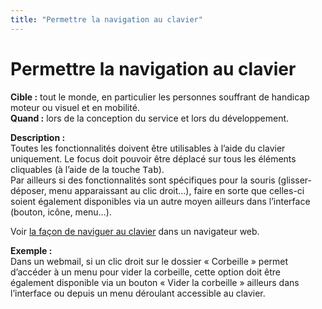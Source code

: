 ```yaml
---
title: "Permettre la navigation au clavier"
---
```


# Permettre la navigation au clavier

**Cible&nbsp;:** tout le monde, en particulier les personnes souffrant de handicap moteur ou visuel et en mobilité.  
**Quand&nbsp;:** lors de la conception du service et lors du développement.

**Description&nbsp;:**  
Toutes les fonctionnalités doivent être utilisables à l’aide du clavier uniquement. Le focus doit pouvoir être déplacé sur tous les éléments cliquables (à l’aide de la touche <kbd>Tab</kbd>).  
Par ailleurs si des fonctionnalités sont spécifiques pour la souris (glisser-déposer, menu apparaissant au clic droit…), faire en sorte que celles-ci soient également disponibles via un autre moyen ailleurs dans l’interface (bouton, icône, menu…). 

Voir [la façon de naviguer au clavier](./methodes-outils-clavier.html) dans un navigateur web.

**Exemple&nbsp;:**  
Dans un webmail, si un clic droit sur le dossier «&nbsp;Corbeille&nbsp;» permet d’accéder à un menu pour vider la corbeille, cette option doit être également disponible via un bouton «&nbsp;Vider la corbeille&nbsp;» ailleurs dans l’interface ou depuis un menu déroulant accessible au clavier.
